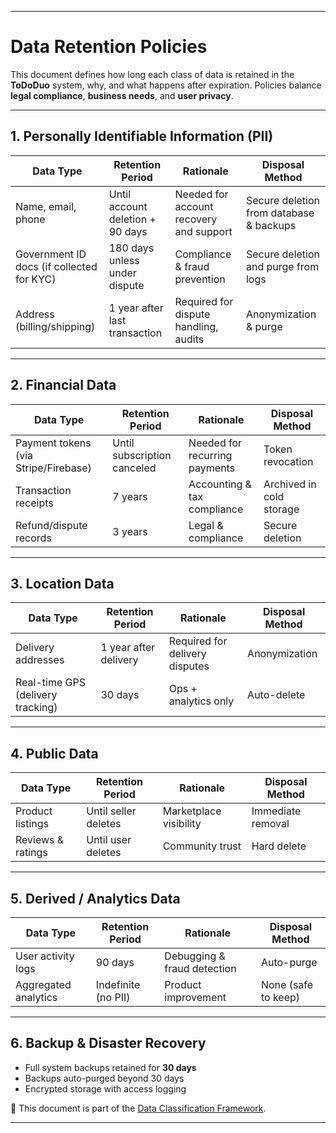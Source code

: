 

---

# Data Retention Policies

This document defines how long each class of data is retained in the **ToDoDuo** system, why, and what happens after expiration. Policies balance **legal compliance**, **business needs**, and **user privacy**.

---

## 1. Personally Identifiable Information (PII)

| Data Type                                 | Retention Period                 | Rationale                               | Disposal Method                         |
| ----------------------------------------- | -------------------------------- | --------------------------------------- | --------------------------------------- |
| Name, email, phone                        | Until account deletion + 90 days | Needed for account recovery and support | Secure deletion from database & backups |
| Government ID docs (if collected for KYC) | 180 days unless under dispute    | Compliance & fraud prevention           | Secure deletion and purge from logs     |
| Address (billing/shipping)                | 1 year after last transaction    | Required for dispute handling, audits   | Anonymization & purge                   |

---

## 2. Financial Data

| Data Type                            | Retention Period            | Rationale                     | Disposal Method          |
| ------------------------------------ | --------------------------- | ----------------------------- | ------------------------ |
| Payment tokens (via Stripe/Firebase) | Until subscription canceled | Needed for recurring payments | Token revocation         |
| Transaction receipts                 | 7 years                     | Accounting & tax compliance   | Archived in cold storage |
| Refund/dispute records               | 3 years                     | Legal & compliance            | Secure deletion          |

---

## 3. Location Data

| Data Type                         | Retention Period      | Rationale                      | Disposal Method |
| --------------------------------- | --------------------- | ------------------------------ | --------------- |
| Delivery addresses                | 1 year after delivery | Required for delivery disputes | Anonymization   |
| Real-time GPS (delivery tracking) | 30 days               | Ops + analytics only           | Auto-delete     |

---

## 4. Public Data

| Data Type         | Retention Period     | Rationale              | Disposal Method   |
| ----------------- | -------------------- | ---------------------- | ----------------- |
| Product listings  | Until seller deletes | Marketplace visibility | Immediate removal |
| Reviews & ratings | Until user deletes   | Community trust        | Hard delete       |

---

## 5. Derived / Analytics Data

| Data Type            | Retention Period    | Rationale                   | Disposal Method     |
| -------------------- | ------------------- | --------------------------- | ------------------- |
| User activity logs   | 90 days             | Debugging & fraud detection | Auto-purge          |
| Aggregated analytics | Indefinite (no PII) | Product improvement         | None (safe to keep) |

---

## 6. Backup & Disaster Recovery

* Full system backups retained for **30 days**
* Backups auto-purged beyond 30 days
* Encrypted storage with access logging

📖 This document is part of the [Data Classification Framework](./data-classification.md).  

---
